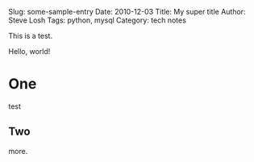 Slug: some-sample-entry
Date: 2010-12-03
Title: My super title
Author: Steve Losh
Tags: python, mysql
Category: tech notes

This is a test.

Hello, world!


One
===

test

Two
---

more.
